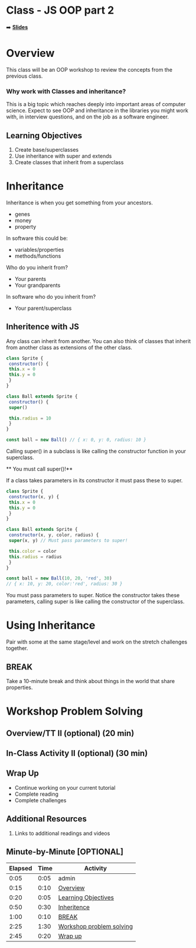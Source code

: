 <!-- .slide: data-background="./Images/header.svg" data-background-repeat="none" data-background-size="40% 40%" data-background-position="center 10%" class="header" -->
# Class - JS OOP part 2

<!-- Put a link to the slides so that students can find them -->

➡️ [**Slides**](/Syllabus-Template/Slides/Lesson1.html ':ignore')

<!-- > -->

# Overview

This class will be an OOP workshop to review the concepts from the previous class.

<!-- > -->

### Why work with Classes and inheritance?

This is a big topic which reaches deeply into important areas of computer science. Expect to see OOP and inheritance in the libraries you might work with, in interview questions, and on the job as a software engineer. 

<!-- > -->

## Learning Objectives

1. Create base/superclasses 
1. Use inheritance with super and extends
1. Create classes that inherit from a superclass

<!-- > -->

# Inheritance 

Inheritance is when you get something from your ancestors. 

- genes
- money
- property

In software this could be: 

- variables/properties
- methods/functions

Who do you inherit from? 

- Your parents
- Your grandparents

In software who do you inherit from?

- Your parent/superclass

## Inheritence with JS

Any class can inherit from another. You can also think of classes that inherit from another class as extensions of the other class. 

```js
class Sprite {
 constructor() {
 this.x = 0
 this.y = 0
 }
}

class Ball extends Sprite {
 constructor() {
 super()

 this.radius = 10
 }
}

const ball = new Ball() // { x: 0, y: 0, radius: 10 }
```

Calling super() in a subclass is like calling the constructor function in your superclass. 

** You must call super()!**

If a class takes parameters in its constructor it must pass these to super. 

```js
class Sprite {
 constructor(x, y) {
 this.x = 0
 this.y = 0
 }
}

class Ball extends Sprite {
 constructor(x, y, color, radius) {
 super(x, y) // Must pass parameters to super!

 this.color = color
 this.radius = radius
 }
}

const ball = new Ball(10, 20, 'red', 30) 
// { x: 10, y: 20, color:'red', radius: 30 }
```

You must pass parameters to super. Notice the constructor takes these parameters, calling super is like calling the constructor of the superclass. 

<!-- > -->

# Using Inheritance

Pair with some at the same stage/level and work on the stretch challenges together.

<!-- v -->

<!-- .slide: data-background="#087CB8" -->
## BREAK

Take a 10-minute break and think about things in the world that share properties. 

<!-- > -->

# Workshop Problem Solving



<!-- v -->

## Overview/TT II (optional) (20 min)

<!-- v -->

## In-Class Activity II (optional) (30 min)

<!-- > -->

## Wrap Up

- Continue working on your current tutorial
- Complete reading
- Complete challenges

<!-- > -->

## Additional Resources

1. Links to additional readings and videos

<!-- > -->

## Minute-by-Minute [OPTIONAL]

| **Elapsed** | **Time** | **Activity** |
| ----------- | --------- | ------------ |
| 0:05 | 0:05 | admin |
| 0:15 | 0:10 | [Overview](#overview) |
| 0:20 | 0:05 | [Learning Objectives](#learning-objectives) |
| 0:50 | 0:30 | [Inheritence](#inheritence) |
| 1:00 | 0:10 | [BREAK](#break) |
| 2:25 | 1:30 | [Workshop problem solving](#workshop-problem-solving) |
| 2:45 | 0:20 | [Wrap up](#wrap-up) |

